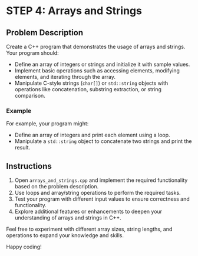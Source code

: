 # STEP 4: Arrays and Strings

## Problem Description

Create a C++ program that demonstrates the usage of arrays and strings. Your program should:

- Define an array of integers or strings and initialize it with sample values.
- Implement basic operations such as accessing elements, modifying elements, and iterating through the array.
- Manipulate C-style strings (`char[]`) or `std::string` objects with operations like concatenation, substring extraction, or string comparison.

### Example

For example, your program might:
- Define an array of integers and print each element using a loop.
- Manipulate a `std::string` object to concatenate two strings and print the result.

## Instructions

1. Open `arrays_and_strings.cpp` and implement the required functionality based on the problem description.
2. Use loops and array/string operations to perform the required tasks.
3. Test your program with different input values to ensure correctness and functionality.
4. Explore additional features or enhancements to deepen your understanding of arrays and strings in C++.

Feel free to experiment with different array sizes, string lengths, and operations to expand your knowledge and skills.

Happy coding!

